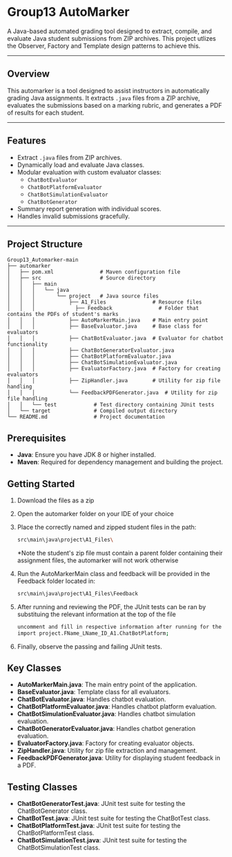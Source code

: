 # **Group13 AutoMarker**

A Java-based automated grading tool designed to extract, compile, and evaluate Java student submissions from ZIP archives. This project utlizes the Observer, Factory and Template design patterns to achieve this.

---

## **Overview**

This automarker is a tool designed to assist instructors in automatically grading Java assignments. It extracts `.java` files from a ZIP archive, evaluates the submissions based on a marking rubric, and generates a PDF of results for each student.

---

## **Features**

- Extract `.java` files from ZIP archives.
- Dynamically load and evaluate Java classes.
- Modular evaluation with custom evaluator classes:
  - `ChatBotEvaluator`
  - `ChatBotPlatformEvaluator`
  - `ChatBotSimulationEvaluator`
  - `ChatBotGenerator`
- Summary report generation with individual scores.
- Handles invalid submissions gracefully.

---

## Project Structure

```
Group13_Automarker-main
├── automarker
│   ├── pom.xml               # Maven configuration file
│   ├── src                   # Source directory
│   │   ├── main
│   │   │   └── java
│   │   │       └── project   # Java source files
│   │   │           ├── A1_Files               # Resource files
│   │   │             ├── Feedback               # Folder that contains the PDFs of student's marks
│   │   │           ├── AutoMarkerMain.java    # Main entry point
│   │   │           ├── BaseEvaluator.java     # Base class for evaluators
│   │   │           ├── ChatBotEvaluator.java  # Evaluator for chatbot functionality
│   │   │           ├── ChatBotGeneratorEvaluator.java
│   │   │           ├── ChatBotPlatformEvaluator.java
│   │   │           ├── ChatBotSimulationEvaluator.java
│   │   │           ├── EvaluatorFactory.java  # Factory for creating evaluators
│   │   │           ├── ZipHandler.java        # Utility for zip file handling
│   │   │           └── FeedbackPDFGenerator.java  # Utility for zip file handling
│   │   └── test            # Test directory containing JUnit tests
│   └── target              # Compiled output directory
└── README.md               # Project documentation
```

## Prerequisites

- **Java**: Ensure you have JDK 8 or higher installed.
- **Maven**: Required for dependency management and building the project.

## Getting Started

1. Download the files as a zip


2. Open the automarker folder on your IDE of your choice


3. Place the correctly named and zipped student files in the path:

   ```bash
   src\main\java\project\A1_Files\
   ```
   *Note the student's zip file must contain a parent folder containing their assignment files, the automarker will not work otherwise

   
5. Run the AutoMarkerMain class and feedback will be provided in the Feedback folder located in:

   ```bash
   src\main\java\project\A1_Files\Feedback
   ```
6. After running and reviewing the PDF, the JUnit tests can be ran by substituing the relevant information at the top of the file

   ```bash
   uncomment and fill in respective information after running for the first time for the extraction and evaluation
   import project.FName_LName_ID_A1.ChatBotPlatform;
   ```
7. Finally, observe the passing and failing JUnit tests.
## Key Classes

- **AutoMarkerMain.java**: The main entry point of the application.
- **BaseEvaluator.java**: Template class for all evaluators.
- **ChatBotEvaluator.java**: Handles chatbot evaluation.
- **ChatBotPlatformEvaluator.java**: Handles chatbot platform evaluation.
- **ChatBotSimulationEvaluator.java**: Handles chatbot simulation evaluation.
- **ChatBotGeneratorEvaluator.java**: Handles chatbot generation evaluation.
- **EvaluatorFactory.java**: Factory for creating evaluator objects.
- **ZipHandler.java**: Utility for zip file extraction and management.
- **FeedbackPDFGenerator.java**: Utility for displaying student feedback in a PDF.

## Testing Classes
- **ChatBotGeneratorTest.java**: JUnit test suite for testing the ChatBotGenerator class.
- **ChatBotTest.java**: JUnit test suite for testing the ChatBotTest class.
- **ChatBotPlatformTest.java**: JUnit test suite for testing the ChatBotPlatformTest class.
- **ChatBotSimulationTest.java**: JUnit test suite for testing the ChatBotSimulationTest class.


